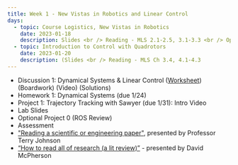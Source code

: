 ```yaml
---
title: Week 1 - New Vistas in Robotics and Linear Control
days:
  - topic: Course Logistics, New Vistas in Robotics
    date: 2023-01-18
    description: Slides <br /> Reading - MLS 2.1-2.5, 3.1-3.3 <br /> Optional Reading - MLS Appendix A.3
  - topic: Introduction to Control with Quadrotors
    date: 2023-01-20
    description: (Slides <br /> Reading - MLS Ch 3.4, 4.1-4.3
---
```

- Discussion 1: Dynamical Systems & Linear Control ([Worksheet](https://ucb-ee106.github.io/106b-sp24site/assets/disc/disc1_systems.pdf)) (Boardwork) (Video) (Solutions)
- Homework 1: Dynamical Systems (due 1/24)
- Project 1: Trajectory Tracking with Sawyer (due 1/31): Intro Video
- Lab Slides
- Optional Project 0 (ROS Review)
- Assessment
- ["Reading a scientific or engineering paper"](https://youtu.be/0nwFSCAacWk), presented by Professor Terry Johnson
- [“How to read all of research (a lit review)”](https://youtu.be/y9rAzM30EDw) - presented by David McPherson

<a id="Week2"></a>
